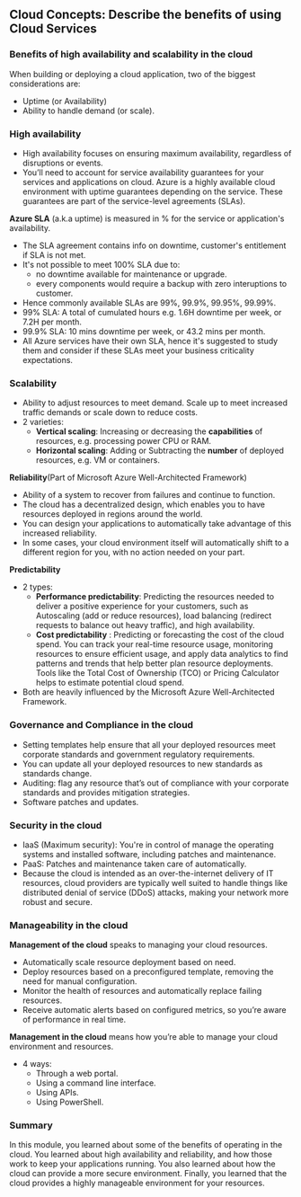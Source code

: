 ## Cloud Concepts: Describe the benefits of using Cloud Services

### Benefits of high availability and scalability in the cloud
When building or deploying a cloud application, two of the biggest considerations are:
- Uptime (or Availability) 
- Ability to handle demand (or scale).

### High availability
- High availability focuses on ensuring maximum availability, regardless of disruptions or events.
- You’ll need to account for service availability guarantees for your services and applications on cloud. Azure is a highly available cloud environment with uptime guarantees depending on the service. These guarantees are part of the service-level agreements (SLAs).

**Azure SLA** (a.k.a uptime) is measured in % for the service or application's availability. 
- The SLA agreement contains info on downtime, customer's entitlement if SLA is not met.
- It's not possible to meet 100% SLA due to:
    - no downtime available for maintenance or upgrade.
    - every components would require a backup with zero interuptions to customer.
- Hence commonly available SLAs are 99%, 99.9%, 99.95%, 99.99%.
- 99% SLA: A total of cumulated hours e.g. 1.6H downtime per week, or 7.2H per month.
- 99.9% SLA: 10 mins downtime per week, or 43.2 mins per month.
- All Azure services have their own SLA, hence it's suggested to study them and consider if these SLAs meet your business criticality expectations.

### Scalability
- Ability to adjust resources to meet demand. Scale up to meet increased traffic demands or scale down to reduce costs.
- 2 varieties: 
    - **Vertical scaling**: Increasing or decreasing the **capabilities** of resources, e.g. processing power CPU or RAM.
    - **Horizontal scaling**: Adding or Subtracting the **number** of deployed resources, e.g. VM or containers.

**Reliability**(Part of Microsoft Azure Well-Architected Framework)
- Ability of a system to recover from failures and continue to function.
- The cloud has a decentralized design, which enables you to have resources deployed in regions around the world.
- You can design your applications to automatically take advantage of this increased reliability. 
- In some cases, your cloud environment itself will automatically shift to a different region for you, with no action needed on your part.

**Predictability**
- 2 types: 
    - **Performance predictability**: Predicting the resources needed to deliver a positive experience for your customers, such as Autoscaling (add or reduce resources), load balancing (redirect requests to balance out heavy traffic), and high availability.
    - **Cost predictability** : Predicting or forecasting the cost of the cloud spend. You can track your real-time resource usage, monitoring resources to ensure efficient usage, and apply data analytics to find patterns and trends that help better plan resource deployments. Tools like the Total Cost of Ownership (TCO) or Pricing Calculator helps to estimate potential cloud spend.
- Both are heavily influenced by the Microsoft Azure Well-Architected Framework.

### Governance and Compliance in the cloud
- Setting templates help ensure that all your deployed resources meet corporate standards and government regulatory requirements.
- You can update all your deployed resources to new standards as standards change.
- Auditing: flag any resource that’s out of compliance with your corporate standards and provides mitigation strategies.
- Software patches and updates.

### Security in the cloud
- IaaS (Maximum security): You're in control of manage the operating systems and installed software, including patches and maintenance.
- PaaS: Patches and maintenance taken care of automatically.
- Because the cloud is intended as an over-the-internet delivery of IT resources, cloud providers are typically well suited to handle things like distributed denial of service (DDoS) attacks, making your network more robust and secure.

### Manageability in the cloud
**Management of the cloud** speaks to managing your cloud resources. 
- Automatically scale resource deployment based on need.
- Deploy resources based on a preconfigured template, removing the need for manual configuration.
- Monitor the health of resources and automatically replace failing resources.
- Receive automatic alerts based on configured metrics, so you’re aware of performance in real time.

**Management in the cloud** means how you’re able to manage your cloud environment and resources. 
- 4 ways:
    - Through a web portal.
    - Using a command line interface.
    - Using APIs.
    - Using PowerShell.

### Summary
In this module, you learned about some of the benefits of operating in the cloud. You learned about high availability and reliability, and how those work to keep your applications running. You also learned about how the cloud can provide a more secure environment. Finally, you learned that the cloud provides a highly manageable environment for your resources.

